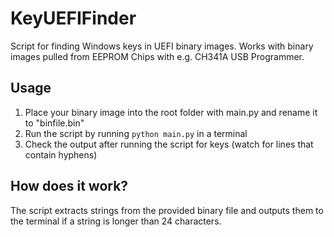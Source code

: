 # KeyUEFIFinder
Script for finding Windows keys in UEFI binary images. Works with binary images pulled from EEPROM Chips with e.g. CH341A USB Programmer.

## Usage
1. Place your binary image into the root folder with main.py and rename it to "binfile.bin"
2. Run the script by running  ```python main.py``` in a terminal
3. Check the output after running the script for keys (watch for lines that contain hyphens)

## How does it work?
The script extracts strings from the provided binary file and outputs them to the terminal if a string is longer than 24 characters.

